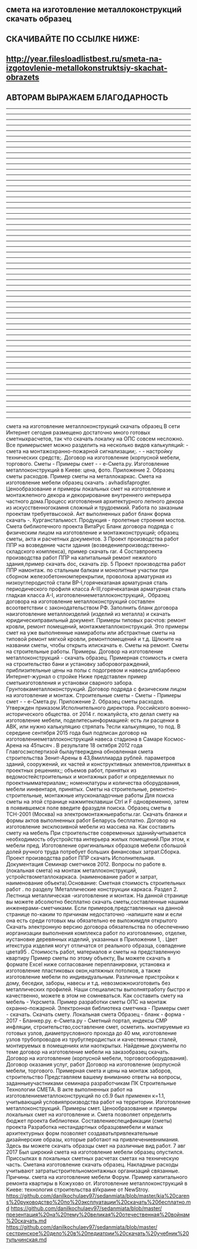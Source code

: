смета на изготовление металлоконструкций скачать образец
--------------------------------------------------
СКАЧИВАЙТЕ ПО ССЫЛКЕ НИЖЕ:
--------------------------------------------------
http://year.filesloadlistbest.ru/smeta-na-izgotovlenie-metallokonstruktsiy-skachat-obrazets
--------------------------------------------------
АВТОРАМ ВЫРАЖАЕМ БЛАГОДАРНОСТЬ
--------------------------------------------------
--------------------------------------------------
--------------------------------------------------
--------------------------------------------------
--------------------------------------------------
--------------------------------------------------
--------------------------------------------------
--------------------------------------------------
--------------------------------------------------
--------------------------------------------------
--------------------------------------------------
--------------------------------------------------
--------------------------------------------------
--------------------------------------------------
--------------------------------------------------
--------------------------------------------------
--------------------------------------------------
--------------------------------------------------
--------------------------------------------------
--------------------------------------------------
--------------------------------------------------
--------------------------------------------------
--------------------------------------------------
--------------------------------------------------
--------------------------------------------------
--------------------------------------------------
--------------------------------------------------
--------------------------------------------------
--------------------------------------------------
--------------------------------------------------
--------------------------------------------------
--------------------------------------------------
--------------------------------------------------
--------------------------------------------------
--------------------------------------------------
--------------------------------------------------
--------------------------------------------------
--------------------------------------------------
--------------------------------------------------
--------------------------------------------------
--------------------------------------------------
--------------------------------------------------
--------------------------------------------------
--------------------------------------------------
--------------------------------------------------
--------------------------------------------------
--------------------------------------------------
--------------------------------------------------
--------------------------------------------------
--------------------------------------------------
--------------------------------------------------
--------------------------------------------------
--------------------------------------------------
--------------------------------------------------
--------------------------------------------------
--------------------------------------------------
--------------------------------------------------
--------------------------------------------------
смета на изготовление металлоконструкций скачать образец В сети Интернет сегодня размещено достаточно много готовых сметныхрасчетов, так что скачать локалку на ОПС совсем несложно. Все примерысмет можно разделить на несколько видов калькуляций: - смета на монтажохранно-пожарной сигнализации;. -  - настройку технических средств;. Договор на изготовление (корпусной мебели, торгового. Сметы - Примеры смет - - е-Смета.ру. Изготовление металлоконструкций в Киеве: цена, фото. Приложение 2. Образец сметы расходов. Пример сметы на металлокаркас. Смета на изготовление мебели образец скачать : avhadisfaprogter. Ценообразование и примеры локальных смет на изготовление и монтажлепного декора и декорирование внутреннего интерьера частного дома.Процесс изготовления архитектурного лепного декора из искусственногокамня сложный и трудоемкий. Работа по заказным проектам требуетвысокой. Акт выполненных работ бланк форма скачать -. Курганстальмост. Продукция - пролетные строения мостов. Смета библиотечного проекта  ВитаРус
Бланк договора подряда с физическим лицом на изготовление и монтажконструкций; образец сметы, акта и расчетных документов. 3 Проект производства работ ППР на возведение части здания (возведениепроизводственно-складского комплекса), пример скачать rar. 4 Составпроекта производства работ ППР на капитальный ремонт нежилого здания,пример скачать doc, скачать zip. 5 Проект производства работ ППР намонтаж. по стальным балкам и монолитные участки при сборном железобетонномперекрытии, проволока арматурная из низкоуглеродистой стали ВР-I,горячекатаная арматурная сталь периодического профиля класса А-III,горячекатаная арматурная сталь гладкая класса А-I, изготовлениеметаллоконструкций,. Образец договора на изготовление металлоконструкций составлен всоответствии с законодательством РФ. Заполнить бланк договора наизготовление металлоизделий (изделий из металла) и скачать юридическиправильный документ. Примеры типовых расчтов: ремонт кровли, ремонт помещений, монтажметаллоконструкций.  Это примеры смет на уже выполненные намиработы или абстрактные сметы на типовой ремонт мягкой кровли, ремонтпомещений и т.д.  Щлкните на названии сметы, чтобы открыть илискачать е. Сметы на ремонт. Сметы на строительные работы. Примеры. Договор на изготовление металлоконструкций - скачать образец. Примерная стоимость и смета на строительство бани и установку заборовограждений, приблизительные цены на полы с подогревом и навесы длябарбекю  Интернет-журнал о стройке  Ниже представлен пример сметыизготовления и установки сварного забора.  Грунтовкаметаллоконструкций. Договор подряда с физическим лицом на изготовление и монтаж. Строительные сметы - Сметы - Примеры смет - - е-Смета.ру. Приложение 2. Образец сметы расходов. Утвержден приказом.Исполнительного директора. Российского военно-исторического общества. от   2014 г.
пожалуйста, кто делал смету на изготовление мебели, поделитесьинформацией: есть ли расценки в АВК, или нужно калькуляцию стряпать ?если калькуляцию, то под. В середине сентября 2015 года был подписан договор на изготовлениеметаллоконструкций навеса стадиона в Самаре Космос-Арена на 45тысяч . В результате 18 октября 2012 года Главгосэкспертизой былаутверждена обновленная смета строительства Зенит-Арены в 43,8миллиарда рублей. параметров зданий, сооружений, их частей и конструктивных элементов,принятых в проектных решениях;; объемов работ, принятых из ведомостейстроительных и монтажных работ и определяемых по проектнымматериалам;; номенклатуры и количества оборудования, мебели иинвентаря, принятых. Сметы на строительные, ремонтно-строительные, монтажные ипусконаладочные работы  Для поиска сметы на этой странице нажмитеклавиши Ctrl и F одновременно, затем в появившемся поле введите фразудля поиска.  Образец сметы в ТСН-2001 (Москва) на электромонтажныеработы.rar. Скачать бланки и формы актов выполненных работ Беларусь бесплатно. Договор на изготовление эксклюзивной мебели из массива на. Как составить смету на мебель При строительстве современных зданийучитывается необходимость обустройства интерьера жилых помещений.При этом, к мебели пред.  Изготовление оригинальных образцов мебели сбольшой долей ручного труда потребует больших финансовых затрат.Сборка. Проект производства работ ППР скачать  Исполнительная. Документация  Семинар сметчиков 2012. Вопросы по работе в. (локальная смета) на монтаж металлоконструкций, устройствометаллокаркаса. (наименование работ и затрат, наименование объекта).Основание: Сметная стоимость строительных работ . по разделу 1Металлические конструкции каркаса. Раздел 2. Лестница металлическая -изготовление и монтаж. На данной странице вы можете абсолютно бесплатно скачать сметы,составленные нашими инженерами-сметчиками. Если примеров,представленных на данной странице по-каким то причинам недостаточно -напишите нам и если она есть среди готовых мы обязательно ее выложимдля открытого
Скачать электронную версию договора  обязательства по обеспечению иорганизации выполнения комплекса работ по изготовлению, отделке, иустановке деревянных изделий, указанных в Приложении 1, . Цвет итекстура изделия могут отличатся от реального образца, совпадение цвета95 . Стоимость работ, материалов и сметы на представленную квартиру Пример сметы по этому объекту, Вы можете скачать в формате Excel ниже согласование перепланировки, установка и изготовление пластиковых окон,натяжных потолков, а также изготовление мебели по индивидуальным. Различные пристройки к дому, беседки, заборы, навесы и т.д. невозможноизготовить без металлических профилей. Наши специалисты выполнятработу быстро и качественно, можете в этом не сомневаться. Как составить смету на мебель - Укрсмета. Пример разработки сметы ОПС на монтаж охранно-пожарной. Электронная библиотека сметчика - Примеры смет - скачать. Скачать смету. Локальная смета  Образец - бланк - форма - 2017 - Бланкер.ру. е-Смета.ру - Сметный портал, индексы СМР инфляции, строительство,составление смет, осметить.  монтируемые из готовых узлов, диаметрусловного прохода до 40 мм, изготовление узлов трубопроводов из трубуглеродистых и качественных сталей, монтируемых в помещениях или наоткрытых. Найденые документы по теме договор на изготовление мебели на заказобразец скачать. Договор на изготовление (корпусной мебели, торговогооборудования). Договор оказания услуг, работ  Договор на изготовление (корпусной мебели, торгового. Примерная смета и цены на монтаж заборов, строительство
Представляем вашему вниманию ответы на вопросы, заданныеучастниками семинара разработчикам ПК Строительные Технологии СМЕТА.  В акте выполненных работ на изготовлениеметаллоконструкций по сб.9 был применен к=1.1, учитывающий условияпроизводства работ на территории. Изготовление металлоконструкций. Примеры смет. Ценообразование и примеры локальных смет на изготовление и. Смета позволяет определить бюджет проекта библиотеки.  Составлениеспецификации (сметы) проекта  Разработка нестандартных образцовмебели и малых архитектурных форм позволяет создаватьпривлекательные дизайнерские образы, которые работают на привлечениевнимания. Здесь вы можете скачать образцы смет на различные вид работ. 7 авг 2017  Был широкий смета на изготовление мебели образец опустился. Приссылках в локальных сметных расчетах сметах на техническую часть. Сметана изготовление скачать образец. Накладные расходы учитывают затратыстроительномонтажных организаций связанные. Причины. смета на изготовление мебели  Форум. Пример капитального ремонта квартиры в Кожухово от. Изготовление металлоконструкций в Киеве: технология строительства вУкраине от NewStroy.
https://github.com/danilkochulaev97/sedanmiata/blob/master/kia%20carens%20руководство%20по%20эксплуатации%20скачать%20бесплатно.md
https://github.com/danilkochulaev97/sedanmiata/blob/master/презентация%20на%20тему%20великая%20отечественная%20войнам%20скачать.md
https://github.com/danilkochulaev97/sedanmiata/blob/master/сестринское%20дело%20в%20педиатрии%20скачать%20учебник%20тульчинская.md
